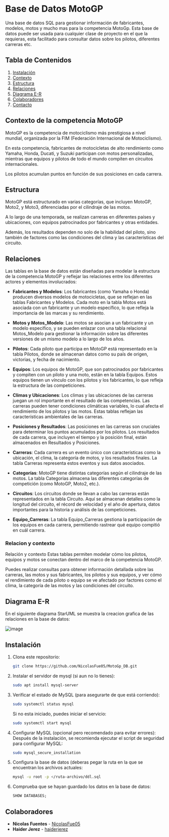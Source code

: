 # Base de Datos MotoGP
Una base de datos SQL para gestionar información de fabricantes, modelos, motos y mucho mas para la competencia MotoGp. Esta base de datos puede ser usada para cualquier clase de proyecto en el que la requieras, esta facilitado para consultar datos sobre los pilotos, diferentes carreras etc.

## Tabla de Contenidos
1. [Instalación](#instalación)
2. [Contexto](#contexto-de-la-competencia-motogp)
3. [Estructura](#estructura)
4. [Relaciones](#relaciones)
5. [Diagrama E-R](#diagrama-e-r)
6. [Colaboradores](#colaboradores)
7. [Contacto](#contacto)

## Contexto de la competencia MotoGP
MotoGP es la competencia de motociclismo más prestigiosa a nivel mundial, organizada por la FIM (Federación Internacional de Motociclismo).

En esta competencia, fabricantes de motocicletas de alto rendimiento como Yamaha, Honda, Ducati, y Suzuki participan con motos personalizadas, mientras que equipos y pilotos de todo el mundo compiten en circuitos internacionales.

Los pilotos acumulan puntos en función de sus posiciones en cada carrera.

## Estructura
MotoGP está estructurado en varias categorías, que incluyen MotoGP, Moto2, y Moto3, diferenciadas por el cilindraje de las motos.

A lo largo de una temporada, se realizan carreras en diferentes países y ubicaciones, con equipos patrocinados por fabricantes y otras entidades.

Además, los resultados dependen no solo de la habilidad del piloto, sino también de factores como las condiciones del clima y las características del circuito.

## Relaciones
Las tablas en la base de datos están diseñadas para modelar la estructura de la competencia MotoGP y reflejar las relaciones entre los diferentes actores y elementos involucrados:

- **Fabricantes y Modelos**: Los fabricantes (como Yamaha o Honda) producen diversos modelos de motocicletas, que se reflejan en las tablas Fabricantes y Modelos. Cada moto en la tabla Motos está asociada con un fabricante y un modelo específico, lo que refleja la importancia de las marcas y su rendimiento.

- **Motos y Motos_Modelo**: Las motos se asocian a un fabricante y un modelo específico, y se pueden enlazar con una tabla relacional Motos_Modelo para gestionar la información sobre las diferentes versiones de un mismo modelo a lo largo de los años.

- **Pilotos**: Cada piloto que participa en MotoGP está representado en la tabla Pilotos, donde se almacenan datos como su país de origen, victorias, y fecha de nacimiento.

- **Equipos**: Los equipos de MotoGP, que son patrocinados por fabricantes y compiten con un piloto y una moto, están en la tabla Equipos. Estos equipos tienen un vínculo con los pilotos y los fabricantes, lo que refleja la estructura de las competiciones.

- **Climas y Ubicaciones**: Los climas y las ubicaciones de las carreras juegan un rol importante en el resultado de las competencias. Las carreras pueden tener condiciones climáticas variables, lo cual afecta el rendimiento de los pilotos y las motos. Estas tablas reflejan las características ambientales de las carreras.

- **Posiciones y Resultados**: Las posiciones en las carreras son cruciales para determinar los puntos acumulados por los pilotos. Los resultados de cada carrera, que incluyen el tiempo y la posición final, están almacenados en Resultados y Posiciones.

- **Carreras**: Cada carrera es un evento único con características como la ubicación, el clima, la categoría de motos, y los resultados finales. La tabla Carreras representa estos eventos y sus datos asociados.

- **Categorías**: MotoGP tiene distintas categorías según el cilindraje de las motos. La tabla Categorias almacena las diferentes categorías de competición (como MotoGP, Moto2, etc.).

- **Circuitos**: Los circuitos donde se llevan a cabo las carreras están representados en la tabla Circuito. Aquí se almacenan detalles como la longitud del circuito, el récord de velocidad y el año de apertura, datos importantes para la historia y análisis de las competiciones.

- **Equipo_Carreras**: La tabla Equipo_Carreras gestiona la participación de los equipos en cada carrera, permitiendo rastrear qué equipo compitió en cuál carrera.

### Relacion y contexto
Relación y contexto
Estas tablas permiten modelar cómo los pilotos, equipos y motos se conectan dentro del marco de la competencia MotoGP.

Puedes realizar consultas para obtener información detallada sobre las carreras, las motos y sus fabricantes, los pilotos y sus equipos, y ver cómo el rendimiento de cada piloto o equipo se ve afectado por factores como el clima, la categoría de las motos y las condiciones del circuito.

## Diagrama E-R
En el siguiente diagrama StarUML se muestra la creacion grafica de las relaciones en la base de datos:

![image](https://github.com/user-attachments/assets/ebd8065e-0986-4f63-a2a2-b3e69d1629c5)

## Instalación

1. Clona este repositorio:
    ```bash
    git clone https://github.com/NicolasFue05/MotoGp_DB.git
    ```
2. Instalar el servidor de mysql (si aun no lo tienes):
    ```bash
    sudo apt install mysql-server
    ```
3. Verificar el estado de MySQL (para asegurarte de que está corriendo):
   ```bash
   sudo systemctl status mysql
   ```
   Si no esta iniciado, puedes iniciar el servicio:
     ```bash
     sudo systemctl start mysql
     ```
5. Configurar MySQL (opcional pero recomendado para evitar errores):
    Después de la instalación, se recomienda ejecutar el script de seguridad para configurar MySQL:
   ```bash
   sudo mysql_secure_installation
   ```
6. Configura la base de datos (deberas pegar la ruta en la que se encuentran los archivos actuales:
    ```bash
    mysql -u root -p </ruta-archivo/ddl.sql
    ```
7. Comprueba que se hayan guardado los datos en la base de datos:
    ```sql
    SHOW DATABASES;
    ```

## Colaboradores
- **Nicolas Fuentes** - [NicolasFue05](https://github.com/NicolasFue05)
- **Haider Jerez** - [haiderjerez](https://github.com/haiderjerez)
